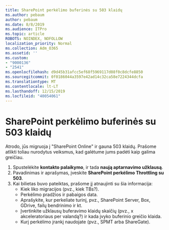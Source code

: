 ```yaml
---
title: SharePoint perkėlimo buferinės su 503 klaidų
ms.author: pebaum
author: pebaum
ms.date: 8/8/2019
ms.audience: ITPro
ms.topic: article
ROBOTS: NOINDEX, NOFOLLOW
localization_priority: Normal
ms.collection: Adm_O365
ms.assetid: ''
ms.custom:
- "9000136"
- "2541"
ms.openlocfilehash: d9d45b31afcc5ef68f5969117d08f0c8dcfe8850
ms.sourcegitcommit: 0f0186044a3597e42ad14c32ca58e7224344dcfa
ms.translationtype: MT
ms.contentlocale: lt-LT
ms.lasthandoff: 12/15/2019
ms.locfileid: "40054061"
---
```

# <a name="sharepoint-migration-throttling-with-503-errors"></a>SharePoint perkėlimo buferinės su 503 klaidų

Atrodo, jūs migruoja į "SharePoint Online" ir gauna 503 klaidų. Prašome atlikti toliau nurodytus veiksmus, kad galėtume jums padėti kaip galima greičiau. 

1. Spustelėkite **kontakto palaikymo**, ir tada **naują aptarnavimo užklausą**.
2. Pavadinimas ir aprašymas, įveskite **SharePoint perkėlimo Throttling su 503**.
3. Kai bilietas buvo pateiktas, prašome jį atnaujinti su šia informacija:
    - Kiek liko migracijos (pvz., kiek TBs?).
    - Perkėlimo pradžios ir pabaigos data.
    - Aprašykite, kur perkeliate turinį, pvz., SharePoint Server, Box, GDrive, failų bendrinimo ir kt.
    - Įvertinkite užklausų buferavimo klaidų skaičių (pvz., x akceleratoriaus per valandą?) ir kada įvyko buferinio greičio klaida.
    - Kurį perkėlimo įrankį naudojate (pvz., SPMT arba ShareGate).



